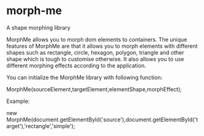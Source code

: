 # morph-me
A shape morphing library 

MorphMe allows you to morph dom elements to containers. The unique features of MorphMe are that it allows you to morph elements with different shapes such as rectangle, circle, hexagon, polygon, triangle and other shape which is tough to customise otherwise. It also allows you to use different morphing effects according to the application.

You can initialize the MorphMe library with following function:

MorphMe(sourceElement,targetElement,elementShape,morphEffect);

Example:

new MorphMe(document.getElementById('source'),document.getElementById('target'),'rectangle','simple');
